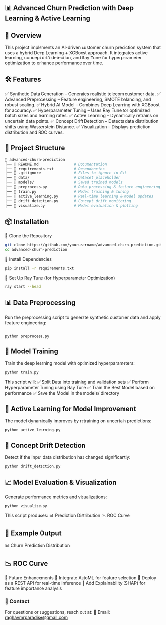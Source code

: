 ## 📊 Advanced Churn Prediction with Deep Learning & Active Learning

## 🚀 Overview

This project implements an AI-driven customer churn prediction system that uses a hybrid Deep Learning + XGBoost approach. It integrates active learning, concept drift detection, and Ray Tune for hyperparameter optimization to enhance performance over time.

## 🛠️ Features

✅ Synthetic Data Generation – Generates realistic telecom customer data.
✅ Advanced Preprocessing – Feature engineering, SMOTE balancing, and robust scaling.
✅ Hybrid AI Model – Combines Deep Learning with XGBoost for accuracy.
✅ Hyperparameter Tuning – Uses Ray Tune for optimized batch sizes and learning rates.
✅ Active Learning – Dynamically retrains on uncertain data points.
✅ Concept Drift Detection – Detects data distribution shifts using Wasserstein Distance.
✅ Visualization – Displays prediction distribution and ROC curves.

## 📂 Project Structure
```bash
📁 advanced-churn-prediction
│── 📄 README.md                # Documentation  
│── 📄 requirements.txt         # Dependencies  
│── 📄 .gitignore               # Files to ignore in Git  
│── 📂 data/                    # Dataset placeholder  
│── 📂 models/                  # Saved trained models  
│── 📄 preprocess.py            # Data processing & feature engineering  
│── 📄 train.py                 # Model training & tuning  
│── 📄 active_learning.py       # Real-time learning & model updates  
│── 📄 drift_detection.py       # Concept drift monitoring  
│── 📄 visualize.py             # Model evaluation & plotting
```

## 📦 Installation
🔹 Clone the Repository
```bash
git clone https://github.com/yourusername/advanced-churn-prediction.git
cd advanced-churn-prediction
```

🔹 Install Dependencies
```bash
pip install -r requirements.txt
```

🔹 Set Up Ray Tune (for Hyperparameter Optimization)
```bash
ray start --head
```

## 📊 Data Preprocessing

Run the preprocessing script to generate synthetic customer data and apply feature engineering:

```bash

python preprocess.py
```

## 🤖 Model Training

Train the deep learning model with optimized hyperparameters:

```bash
python train.py
```

This script will:
✅ Split Data into training and validation sets
✅ Perform Hyperparameter Tuning using Ray Tune
✅ Train the Best Model based on performance
✅ Save the Model in the models/ directory

## 🧠 Active Learning for Model Improvement

The model dynamically improves by retraining on uncertain predictions:

```bash
python active_learning.py
```

## 📡 Concept Drift Detection

Detect if the input data distribution has changed significantly:

```bash
python drift_detection.py
```

## 📈 Model Evaluation & Visualization

Generate performance metrics and visualizations:

```bash
python visualize.py
```

This script produces:
📊 Prediction Distribution
📉 ROC Curve

## 📜 Example Output

📊 Churn Prediction Distribution

## 📉 ROC Curve

📌 Future Enhancements
🚀 Integrate AutoML for feature selection
🚀 Deploy as a REST API for real-time inference
🚀 Add Explainability (SHAP) for feature importance analysis


### 📮 Contact

For questions or suggestions, reach out at:
📧 Email: raghavmrparadise@gmail.com
